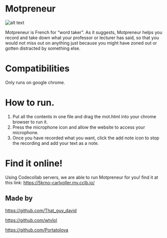 # Motpreneur
![alt text](https://i.pinimg.com/474x/e8/46/a2/e846a258dfee1a59fb69b96b6653c11a.jpg)

Motpreneur is French for “word taker”. As it suggests, Motpreneur helps you record and take down what your professor or lecturer has said, so that you would not miss out on anything just because you might have zoned out or gotten distracted by something else.

# Compatibilities
Only runs on google chrome.

# How to run.
1. Put all the contents in one file and drag the mot.html into your chrome browser to run it.
2. Press the microphone icon and allow the website to access your microphone.
3. Once you have recorded what you want, click the add note icon to stop the recording and add your text as a note.

# Find it online!
Using Codecollab servers, we are able to run Motpreneur for you! find it at this link: https://5krno-carlvoller.my.cclb.io/

## Made by
https://github.com/That_guy_david

https://github.com/wtvlol

https://github.com/Portatolova
